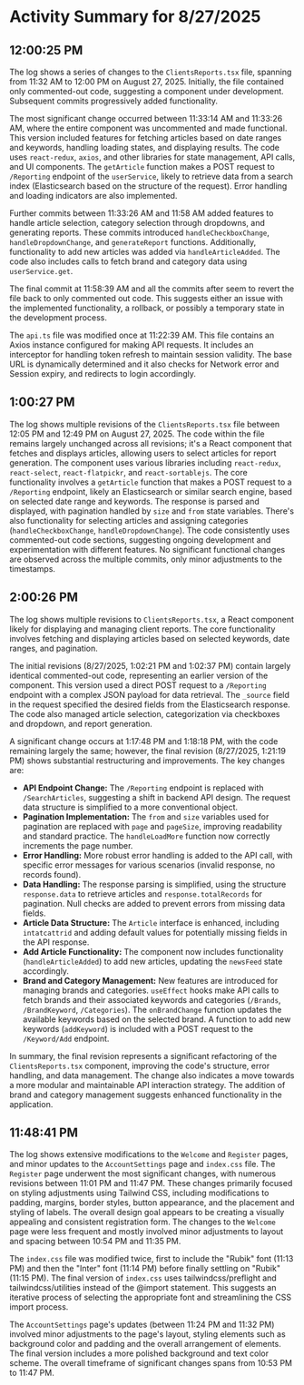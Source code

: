 # Activity Summary for 8/27/2025

## 12:00:25 PM
The log shows a series of changes to the `ClientsReports.tsx` file, spanning from 11:32 AM to 12:00 PM on August 27, 2025.  Initially, the file contained only commented-out code, suggesting a component under development.  Subsequent commits progressively added functionality.

The most significant change occurred between 11:33:14 AM and 11:33:26 AM, where the entire component was uncommented and made functional. This version included features for fetching articles based on date ranges and keywords, handling loading states, and displaying results.  The code uses `react-redux`, `axios`, and other libraries for state management, API calls, and UI components. The `getArticle` function makes a POST request to `/Reporting` endpoint of the `userService`, likely to retrieve data from a search index (Elasticsearch based on the structure of the request).  Error handling and loading indicators are also implemented.

Further commits between 11:33:26 AM and 11:58 AM added features to handle article selection, category selection through dropdowns, and generating reports.  These commits introduced  `handleCheckboxChange`, `handleDropdownChange`, and `generateReport` functions.  Additionally, functionality to add new articles was added via `handleArticleAdded`.  The code also includes calls to fetch brand and category data using `userService.get`.

The final commit at 11:58:39 AM and all the commits after  seem to revert the file back to only commented out code. This suggests either an issue with the implemented functionality, a rollback, or possibly a temporary state in the development process.


The `api.ts` file was modified once at 11:22:39 AM.  This file contains an Axios instance configured for making API requests. It includes an interceptor for handling token refresh to maintain session validity.   The base URL is dynamically determined and it also checks for Network error and  Session expiry, and redirects to login accordingly.


## 1:00:27 PM
The log shows multiple revisions of the `ClientsReports.tsx` file between 12:05 PM and 12:49 PM on August 27, 2025.  The code within the file remains largely unchanged across all revisions; it's a React component that fetches and displays articles, allowing users to select articles for report generation.  The component uses various libraries including `react-redux`, `react-select`, `react-flatpickr`, and `react-sortablejs`.  The core functionality involves a `getArticle` function that makes a POST request to a `/Reporting` endpoint, likely an Elasticsearch or similar search engine, based on selected date range and keywords.  The response is parsed and displayed, with pagination handled by `size` and `from` state variables.  There's also functionality for selecting articles and assigning categories (`handleCheckboxChange`, `handleDropdownChange`).  The code consistently uses commented-out code sections, suggesting ongoing development and experimentation with different features.  No significant functional changes are observed across the multiple commits, only minor adjustments to the timestamps.


## 2:00:26 PM
The log shows multiple revisions to `ClientsReports.tsx`, a React component likely for displaying and managing client reports.  The core functionality involves fetching and displaying articles based on selected keywords, date ranges, and pagination.

The initial revisions (8/27/2025, 1:02:21 PM and 1:02:37 PM) contain largely identical commented-out code, representing an earlier version of the component.  This version used a direct POST request to a `/Reporting` endpoint with a complex JSON payload for data retrieval. The `_source` field in the request specified the desired fields from the Elasticsearch response.  The code also managed article selection, categorization via checkboxes and dropdown, and report generation.

A significant change occurs at 1:17:48 PM and 1:18:18 PM, with the code remaining largely the same; however, the final revision (8/27/2025, 1:21:19 PM) shows substantial restructuring and improvements.  The key changes are:

* **API Endpoint Change:** The `/Reporting` endpoint is replaced with `/SearchArticles`, suggesting a shift in backend API design. The request data structure is simplified to a more conventional object.
* **Pagination Implementation:**  The `from` and `size` variables used for pagination are replaced with `page` and `pageSize`, improving readability and standard practice. The `handleLoadMore` function now correctly increments the page number.
* **Error Handling:** More robust error handling is added to the API call, with specific error messages for various scenarios (invalid response, no records found).
* **Data Handling:** The response parsing is simplified, using the structure `response.data` to retrieve articles and `response.totalRecords` for pagination. Null checks are added to prevent errors from missing data fields.
* **Article Data Structure:** The `Article` interface is enhanced, including `intatcattrid` and adding default values for potentially missing fields in the API response.
* **Add Article Functionality:**  The component now includes functionality (`handleArticleAdded`) to add new articles, updating the `newsFeed` state accordingly.
* **Brand and Category Management:** New features are introduced for managing brands and categories.  `useEffect` hooks make API calls to fetch brands and their associated keywords and categories (`/Brands`, `/BrandKeyword`, `/Categories`).  The `onBrandChange` function updates the available keywords based on the selected brand.  A function to add new keywords (`addKeyword`) is included with a POST request to the `/Keyword/Add` endpoint.


In summary, the final revision represents a significant refactoring of the `ClientsReports.tsx` component, improving the code's structure, error handling, and data management.  The change also indicates a move towards a more modular and maintainable API interaction strategy. The addition of brand and category management suggests enhanced functionality in the application.


## 11:48:41 PM
The log shows extensive modifications to the `Welcome` and `Register` pages, and minor updates to the `AccountSettings` page and `index.css` file.  The `Register` page underwent the most significant changes, with numerous revisions between 11:01 PM and 11:47 PM. These changes primarily focused on styling adjustments using Tailwind CSS, including modifications to padding, margins, border styles, button appearance,  and the placement and styling of labels.  The overall design goal appears to be creating a visually appealing and consistent registration form.  The changes to the `Welcome` page were less frequent and mostly involved minor adjustments to layout and spacing between 10:54 PM and 11:35 PM.

The `index.css` file was modified twice, first to include the "Rubik" font (11:13 PM) and then the "Inter" font (11:14 PM)  before finally settling on "Rubik" (11:15 PM).  The final version of `index.css` uses tailwindcss/preflight and tailwindcss/utilities instead of the @import statement. This suggests an iterative process of selecting the appropriate font and streamlining the CSS import process.

The `AccountSettings` page's updates (between 11:24 PM and 11:32 PM) involved minor adjustments to the page's layout, styling elements such as background color and padding and the overall arrangement of elements. The final version includes a more polished background and text color scheme.  The overall timeframe of significant changes spans from 10:53 PM to 11:47 PM.
